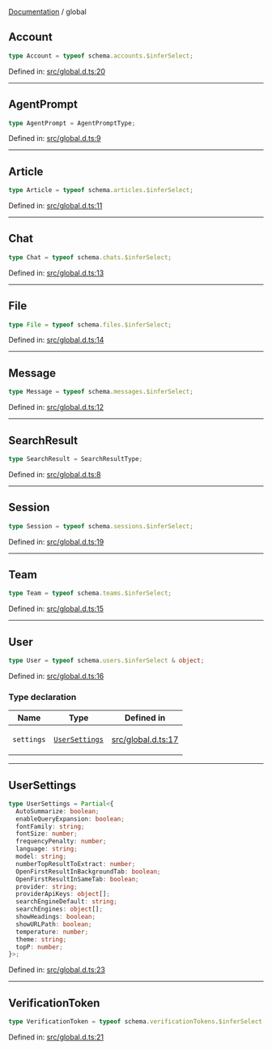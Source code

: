 [Documentation](modules.md) / global

## Account

```ts
type Account = typeof schema.accounts.$inferSelect;
```

Defined in: [src/global.d.ts:20](https://github.com/vtempest/Svelte-Starter-DOCS/tree/master/src/global.d.ts#L20)

***

## AgentPrompt

```ts
type AgentPrompt = AgentPromptType;
```

Defined in: [src/global.d.ts:9](https://github.com/vtempest/Svelte-Starter-DOCS/tree/master/src/global.d.ts#L9)

***

## Article

```ts
type Article = typeof schema.articles.$inferSelect;
```

Defined in: [src/global.d.ts:11](https://github.com/vtempest/Svelte-Starter-DOCS/tree/master/src/global.d.ts#L11)

***

## Chat

```ts
type Chat = typeof schema.chats.$inferSelect;
```

Defined in: [src/global.d.ts:13](https://github.com/vtempest/Svelte-Starter-DOCS/tree/master/src/global.d.ts#L13)

***

## File

```ts
type File = typeof schema.files.$inferSelect;
```

Defined in: [src/global.d.ts:14](https://github.com/vtempest/Svelte-Starter-DOCS/tree/master/src/global.d.ts#L14)

***

## Message

```ts
type Message = typeof schema.messages.$inferSelect;
```

Defined in: [src/global.d.ts:12](https://github.com/vtempest/Svelte-Starter-DOCS/tree/master/src/global.d.ts#L12)

***

## SearchResult

```ts
type SearchResult = SearchResultType;
```

Defined in: [src/global.d.ts:8](https://github.com/vtempest/Svelte-Starter-DOCS/tree/master/src/global.d.ts#L8)

***

## Session

```ts
type Session = typeof schema.sessions.$inferSelect;
```

Defined in: [src/global.d.ts:19](https://github.com/vtempest/Svelte-Starter-DOCS/tree/master/src/global.d.ts#L19)

***

## Team

```ts
type Team = typeof schema.teams.$inferSelect;
```

Defined in: [src/global.d.ts:15](https://github.com/vtempest/Svelte-Starter-DOCS/tree/master/src/global.d.ts#L15)

***

## User

```ts
type User = typeof schema.users.$inferSelect & object;
```

Defined in: [src/global.d.ts:16](https://github.com/vtempest/Svelte-Starter-DOCS/tree/master/src/global.d.ts#L16)

### Type declaration

<table>
<thead>
<tr>
<th>Name</th>
<th>Type</th>
<th>Defined in</th>
</tr>
</thead>
<tbody>
<tr>
<td>

`settings`

</td>
<td>

[`UserSettings`](#usersettings)

</td>
<td>

[src/global.d.ts:17](https://github.com/vtempest/Svelte-Starter-DOCS/tree/master/src/global.d.ts#L17)

</td>
</tr>
</tbody>
</table>

***

## UserSettings

```ts
type UserSettings = Partial<{
  AutoSummarize: boolean;
  enableQueryExpansion: boolean;
  fontFamily: string;
  fontSize: number;
  frequencyPenalty: number;
  language: string;
  model: string;
  numberTopResultToExtract: number;
  OpenFirstResultInBackgroundTab: boolean;
  OpenFirstResultInSameTab: boolean;
  provider: string;
  providerApiKeys: object[];
  searchEngineDefault: string;
  searchEngines: object[];
  showHeadings: boolean;
  showURLPath: boolean;
  temperature: number;
  theme: string;
  topP: number;
}>;
```

Defined in: [src/global.d.ts:23](https://github.com/vtempest/Svelte-Starter-DOCS/tree/master/src/global.d.ts#L23)

***

## VerificationToken

```ts
type VerificationToken = typeof schema.verificationTokens.$inferSelect;
```

Defined in: [src/global.d.ts:21](https://github.com/vtempest/Svelte-Starter-DOCS/tree/master/src/global.d.ts#L21)
